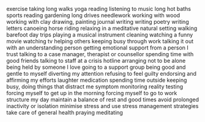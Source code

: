 exercise
taking long walks
yoga
reading
listening to music
long hot baths
sports
reading
gardening
long drives
needlework
working with wood
working with clay
drawing, painting
journal writing
writing poetry
writing letters
canoeing
horse riding
relaxing in a meditative natural setting
walking barefoot
day trips
playing a musical instrument
cleaning
watching a funny movie
watching tv
helping others
keeping busy through work
talking it out with an understanding person
getting emotional support from a person I trust
talking to a case manager, therapist or counsellor
spending time with good friends
talking to staff at a crisis hotline
arranging not to be alone
being held by someone I love
going to a support group
being good and gentle to myself
diverting my attention
refusing to feel guilty
endorsing and affirming my efforts
laughter
medication
spending time outside
keeping busy, doing things that distract me
symptom monitoring
reality testing
forcing myself to get up in the morning
forcing myself to go to work
structure my day
maintain a balance of rest and good times
avoid prolonged inactivity or isolation
minimise stress and use stress management strategies
take care of general health
praying
meditating
